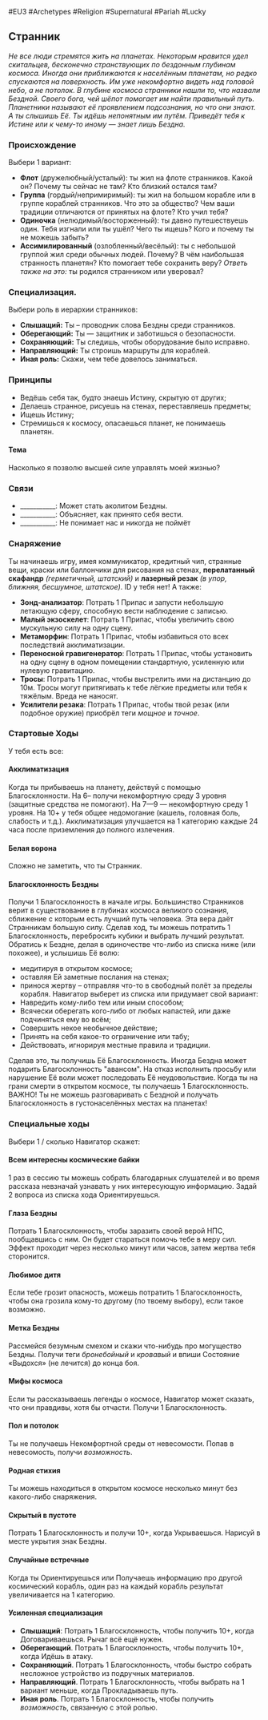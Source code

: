 #EU3 #Archetypes #Religion #Supernatural #Pariah #Lucky 

## Странник
*Не все люди стремятся жить на планетах. Некоторым нравится удел скитальцев, бесконечно странствующих по бездонным глубинам космоса. Иногда они приближаются к населённым планетам, но редко спускаются на поверхность. Им уже некомфортно видеть над головой небо, а не потолок.* 
*В глубине космоса странники нашли то, что назвали Бездной. Своего бога, чей шёпот помогает им найти правильный путь. Планетники называют её проявлением подсознания, но что они знают. А ты слышишь Её. Ты идёшь непонятным им путём. Приведёт тебя к Истине или к чему-то иному — знает лишь Бездна.*

### Происхождение
Выбери 1 вариант:
- **Флот** (дружелюбный/усталый): ты жил на флоте странников. Какой он? Почему ты сейчас не там? Кто близкий остался там? 
- **Группа** (гордый/непримиримый): ты жил на большом корабле или в группе кораблей странников. Что это за общество? Чем ваши традиции отличаются от принятых на флоте? Кто учил тебя? 
- **Одиночка** (нелюдимый/восторженный): ты давно путешествуешь один. Тебя изгнали или ты ушёл? Чего ты ищешь? Кого и почему ты не можешь забыть? 
- **Ассимилированный** (озлобленный/весёлый): ты с небольшой группой жил среди обычных людей. Почему? В чём наибольшая странность планетян? Кто помогает тебе сохранить веру? 
*Ответь также на это:* ты родился странником или уверовал? 

### Специализация. 
Выбери роль в иерархии странников: 
- **Слышащий:** Ты – проводник слова Бездны среди странников. 
- **Оберегающий:** Ты — защитник и заботишься о безопасности. 
- **Сохраняющий:** Ты следишь, чтобы оборудование было исправно. 
- **Направляющий:** Ты строишь маршруты для кораблей. 
- **Иная роль:** Скажи, чем тебе довелось заниматься.

### Принципы
- Ведёшь себя так, будто знаешь Истину, скрытую от других; 
- Делаешь странное, рисуешь на стенах, переставляешь предметы; 
- Ищешь Истину; 
- Стремишься к космосу, опасаешься планет, не понимаешь планетян. 
#### Тема
Насколько я позволю высшей силе управлять моей жизнью?

### Связи
- \_\_\_\_\_\_\_\_\_\_\_: Может стать аколитом Бездны.
- \_\_\_\_\_\_\_\_\_\_\_: Объясняет, как принято себя вести.
- \_\_\_\_\_\_\_\_\_\_\_: Не понимает нас и никогда не поймёт

### Снаряжение
Ты начинаешь игру, имея коммуникатор, кредитный чип, странные вещи, краски или баллончики для рисования на стенах, **перелатанный скафандр** *(герметичный, штатский)* и **лазерный резак** *(в упор, ближняя, бесшумное, штатское)*. ID у тебя нет! А также: 
- **Зонд-анализатор**: Потрать 1 Припас и запусти небольшую летающую сферу, способную вести наблюдение с записью. 
- **Малый экзоскелет**: Потрать 1 Припас, чтобы увеличить свою мускульную силу на одну сцену. 
- **Метаморфин**: Потрать 1 Припас, чтобы избавиться ото всех последствий акклиматизации. 
- **Переносной гравигенератор**: Потрать 1 Припас, чтобы установить на одну сцену в одном помещении стандартную, усиленную или нулевую гравитацию. 
- **Тросы**: Потрать 1 Припас, чтобы выстрелить ими на дистанцию до 10м. Тросы могут притягивать к тебе лёгкие предметы или тебя к тяжёлым. Вреда не наносят. 
- **Усилители резака**: Потрать 1 Припас, чтобы твой резак (или подобное оружие) приобрёл теги *мощное* и *точное*.

### Стартовые Ходы
У тебя есть все:
#### Акклиматизация
Когда ты прибываешь на планету, действуй с помощью Благосклонности. На 6– получи некомфортную среду 3 уровня (защитные средства не помогают). На 7—9 — некомфортную среду 1 уровня. На 10+ у тебя общее недомогание (кашель, головная боль, слабость и т.д.). Акклиматизация улучшается на 1 категорию каждые 24 часа после приземления до полного излечения. 

#### Белая ворона
Сложно не заметить, что ты Странник. 

#### Благосклонность Бездны
Получи 1 Благосклонность в начале игры. 
Большинство Странников верит в существование в глубинах космоса великого сознания, сближение с которым есть лучший путь человека. Эта вера даёт Странникам большую силу. Сделав ход, ты можешь потратить 1 Благосклонность, перебросить кубики и выбрать лучший результат. 
Обратись к Бездне, делая в одиночестве что-либо из списка ниже (или похожее), и услышишь Её волю: 
- медитируя в открытом космосе; 
- оставляя Ей заметные послания на стенах; 
- принося жертву – отправляя что-то в свободный полёт за пределы корабля. 
Навигатор выберет из списка или придумает свой вариант: 
- Навредить кому-либо тем или иным способом; 
- Всячески оберегать кого-либо от любых напастей, или даже подчиняться ему во всём; 
- Совершить некое необычное действие; 
- Принять на себя какое-то ограничение или табу; 
- Действовать, игнорируя местные правила и традиции. 

Сделав это, ты получишь Её Благосклонность. Иногда Бездна может подарить Благосклонность "авансом". 
На отказ исполнить просьбу или нарушение Её воли может последовать Её неудовольствие. 
Когда ты на грани смерти в открытом космосе, ты получаешь 1 Благосклонность. 
ВАЖНО! Ты не можешь разговаривать с Бездной и получать Благосклонность в густонаселённых местах на планетах! 

### Специальные ходы
Выбери 1 / сколько Навигатор скажет: 
#### Всем интересны космические байки
1 раз в сессию ты можешь собрать благодарных слушателей и во время рассказа невзначай узнавать у них интересующую информацию. Задай 2 вопроса из списка хода Ориентируешься. 

#### Глаза Бездны
Потрать 1 Благосклонность, чтобы заразить своей верой НПС, пообщавшись с ним. Он будет стараться помочь тебе в меру сил. Эффект проходит через несколько минут или часов, затем жертва тебя сторонится. 

#### Любимое дитя
Если тебе грозит опасность, можешь потратить 1 Благосклонность, чтобы она грозила кому-то другому (по твоему выбору), если такое возможно. 

#### Метка Бездны
Рассмейся безумным смехом и скажи что-нибудь про могущество Бездны. Получи теги *бронебойный* и *кровавый* и впиши Состояние «Выдохся» (не лечится) до конца боя. 

#### Мифы космоса
Если ты рассказываешь легенды о космосе, Навигатор может сказать, что они правдивы, хотя бы отчасти. Получи 1 Благосклонность. 

#### Пол и потолок
Ты не получаешь Некомфортной среды от невесомости. Попав в невесомость, получи *возможность*. 

#### Родная стихия
Ты можешь находиться в открытом космосе несколько минут без какого-либо снаряжения. 

#### Скрытый в пустоте
Потрать 1 Благосклонность и получи 10+, когда Укрываешься. Нарисуй в месте укрытия знак Бездны. 

#### Случайные встречные
Когда ты Ориентируешься или Получаешь информацию про другой космический корабль, один раз на каждый корабль результат увеличивается на 1 категорию. 

#### Усиленная специализация
- **Слышащий**: Потрать 1 Благосклонность, чтобы получить 10+, когда Договариваешься. Рычаг всё ещё нужен. 
- **Оберегающий**. Потрать 1 Благосклонность, чтобы получить 10+, когда Идёшь в атаку. 
- **Сохраняющий**. Потрать 1 Благосклонность, чтобы быстро собрать несложное устройство из подручных материалов. 
- **Направляющий**. Потрать 1 Благосклонность, чтобы выбрать на 1 вариант меньше, когда Прокладываешь путь. 
- **Иная роль**. Потрать 1 Благосклонность, чтобы получить *возможность*, связанную с этой ролью. 